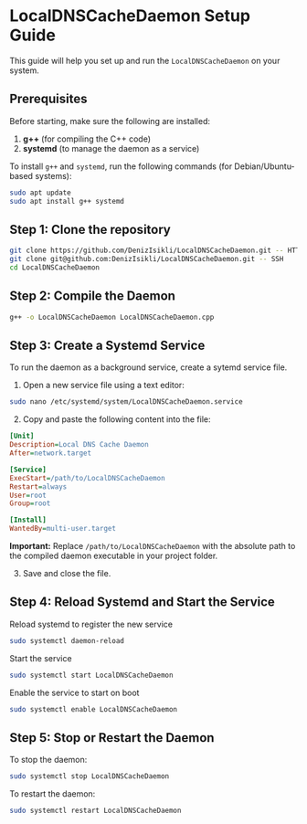 # LocalDNSCacheDaemon Setup Guide
This guide will help you set up and run the `LocalDNSCacheDaemon` on your system.

## Prerequisites

Before starting, make sure the following are installed:

1. **g++** (for compiling the C++ code)
2. **systemd** (to manage the daemon as a service)

To install `g++` and `systemd`, run the following commands (for Debian/Ubuntu-based systems):

```bash
sudo apt update
sudo apt install g++ systemd
```

## Step 1: Clone the repository

```bash
git clone https://github.com/DenizIsikli/LocalDNSCacheDaemon.git -- HTTPS
git clone git@github.com:DenizIsikli/LocalDNSCacheDaemon.git -- SSH
cd LocalDNSCacheDaemon
```

## Step 2: Compile the Daemon

```bash
g++ -o LocalDNSCacheDaemon LocalDNSCacheDaemon.cpp
```

## Step 3: Create a Systemd Service

To run the daemon as a background service, create a sytemd service file.

1. Open a new service file using a text editor:

```bash
sudo nano /etc/systemd/system/LocalDNSCacheDaemon.service
```

2. Copy and paste the following content into the file:

```ini
[Unit]
Description=Local DNS Cache Daemon
After=network.target

[Service]
ExecStart=/path/to/LocalDNSCacheDaemon
Restart=always
User=root
Group=root

[Install]
WantedBy=multi-user.target
```

**Important:** Replace `/path/to/LocalDNSCacheDaemon` with the absolute path to the compiled daemon executable in your project folder.

3. Save and close the file.

## Step 4: Reload Systemd and Start the Service

Reload systemd to register the new service

```bash
sudo systemctl daemon-reload
```

Start the service

```bash
sudo systemctl start LocalDNSCacheDaemon
```

Enable the service to start on boot

```bash
sudo systemctl enable LocalDNSCacheDaemon
```

## Step 5: Stop or Restart the Daemon

To stop the daemon:

```bash
sudo systemctl stop LocalDNSCacheDaemon
```

To restart the daemon:

```bash
sudo systemctl restart LocalDNSCacheDaemon
```
